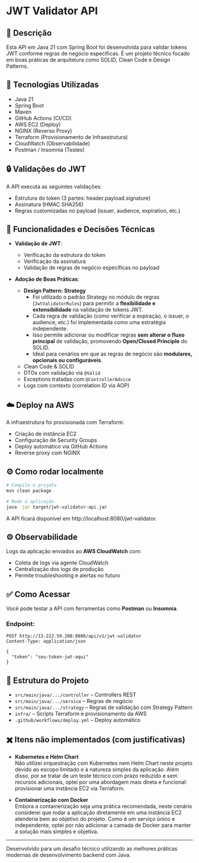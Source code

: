 
# JWT Validator API

## 🧪 Descrição

Esta API em Java 21 com Spring Boot foi desenvolvida para validar tokens JWT conforme regras de negócio específicas. É um projeto técnico focado em boas práticas de arquitetura como SOLID, Clean Code e Design Patterns.

## 🚀 Tecnologias Utilizadas

- Java 21
- Spring Boot
- Maven
- GitHub Actions (CI/CD)
- AWS EC2 (Deploy)
- NGINX (Reverso Proxy)
- Terraform (Provisionamento de Infraestrutura)
- CloudWatch (Observabilidade)
- Postman / Insomnia (Testes)

## 🔒 Validações do JWT

A API executa as seguintes validações:
- Estrutura do token (3 partes: header.payload.signature)
- Assinatura (HMAC SHA256)
- Regras customizadas no payload (issuer, audience, expiration, etc.)

## 🧠 Funcionalidades e Decisões Técnicas

- **Validação de JWT**:
  - Verificação da estrutura do token
  - Verificação da assinatura
  - Validação de regras de negócio específicas no payload

- **Adoção de Boas Práticas**:
  - **Design Pattern: Strategy**
    - Foi utilizado o padrão Strategy no módulo de regras (`JwtValidatorRules`) para permitir a **flexibilidade e extensibilidade** na validação de tokens JWT.
    - Cada regra de validação (como verificar a expiração, o issuer, o audience, etc.) foi implementada como uma estratégia independente.
    - Isso permite adicionar ou modificar regras **sem alterar o fluxo principal** de validação, promovendo **Open/Closed Principle** do SOLID.
    - Ideal para cenários em que as regras de negócio são **modulares, opcionais ou configuráveis**.
  - Clean Code & SOLID
  - DTOs com validação via `@Valid`
  - Exceptions tratadas com `@ControllerAdvice`
  - Logs com contexto (correlation ID via AOP)

## ☁️ Deploy na AWS

A infraestrutura foi provisionada com Terraform:
- Criação de instância EC2
- Configuração de Security Groups
- Deploy automático via GitHub Actions
- Reverse proxy com NGINX

## ⚙️ Como rodar localmente
```bash
# Compile o projeto
mvn clean package

# Rode a aplicação
java -jar target/jwt-validator-api.jar
```
A API ficará disponível em http://localhost:8080/jwt-validator.

## ⚙️ Observabilidade

Logs da aplicação enviados ao **AWS CloudWatch** com:
- Coleta de logs via agente CloudWatch
- Centralização dos logs de produção
- Permite troubleshooting e alertas no futuro

## ✅ Como Acessar

Você pode testar a API com ferramentas como **Postman** ou **Insomnia**.

### Endpoint:

```
POST http://13.222.59.208:8080/api/v1/jwt-validator
Content-Type: application/json

{
  "token": "seu-token-jwt-aqui"
}
```

## 📁 Estrutura do Projeto

- `src/main/java/.../controller` – Controllers REST
- `src/main/java/.../service` – Regras de negócio
- `src/main/java/.../strategy` – Regras de validação com Strategy Pattern
- `infra/` – Scripts Terraform e provisionamento da AWS
- `.github/workflows/deploy.yml` – Deploy automático

## ✖️ Itens não implementados (com justificativas)

- **Kubernetes e Helm Chart**  
  Não utilizei orquestração com Kubernetes nem Helm Chart neste projeto devido ao escopo limitado e à natureza simples da aplicação. Além disso, por se tratar de um teste técnico com prazo reduzido e sem recursos adicionais, optei por uma abordagem mais direta e funcional: provisionar uma instância EC2 via Terraform.

- **Containerização com Docker**  
  Embora a containerização seja uma prática recomendada, neste cenário considerei que rodar a aplicação diretamente em uma instância EC2 atenderia bem ao objetivo do projeto. Como é um serviço único e independente, optei por não adicionar a camada de Docker para manter a solução mais simples e objetiva.
---

Desenvolvido para um desafio técnico utilizando as melhores práticas modernas de desenvolvimento backend com Java.
